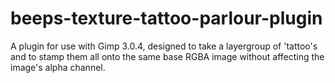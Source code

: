 # beeps-texture-tattoo-parlour-plugin
A plugin for use with Gimp 3.0.4, designed to take a layergroup of 'tattoo's and to stamp them all onto the same base RGBA image without affecting the image's alpha channel.
